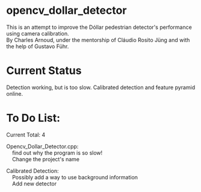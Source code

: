 opencv_dollar_detector  
======================  
  
This is an attempt to improve the Dóllar pedestrian detector's performance using camera calibration.   
By Charles Arnoud, under the mentorship of Cláudio Rosito Jüng and with the help of Gustavo Führ.  
  
  
Current Status  
======================  
  
Detection working, but is too slow. Calibrated detection and feature pyramid online.  
  
  
To Do List:  
======================  
  
Current Total: 4    
  
Opencv_Dollar_Detector.cpp:  
&nbsp;&nbsp;&nbsp;&nbsp;find out why the program is so slow!  
&nbsp;&nbsp;&nbsp;&nbsp;Change the project's name  
  
Calibrated Detection:  
&nbsp;&nbsp;&nbsp;&nbsp;Possibly add a way to use background information  
&nbsp;&nbsp;&nbsp;&nbsp;Add new detector  
      